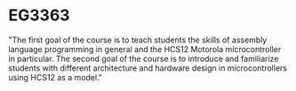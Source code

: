 # EG3363
"The first goal of the course is to teach students the skills of assembly language programming in general and  the HCS12 Motorola microcontroller in particular. The second goal of the course is to  introduce and familiarize students with different architecture and hardware design in microcontrollers using HCS12 as a model."
